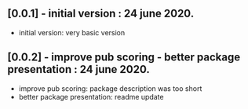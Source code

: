 ## [0.0.1] - initial version : 24 june 2020.

- initial version: very basic version

## [0.0.2] - improve pub scoring - better package presentation : 24 june 2020.

- improve pub scoring: package description was too short
- better package presentation: readme update
